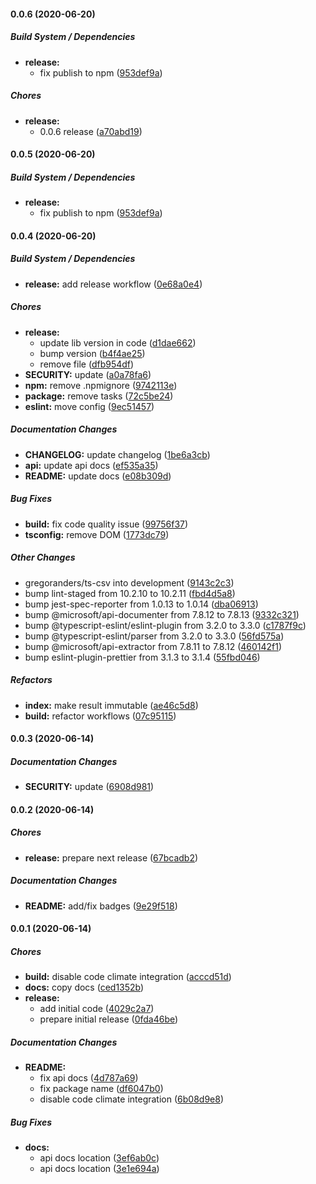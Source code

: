 #### 0.0.6 (2020-06-20)

##### Build System / Dependencies

* **release:**
  *  fix publish to npm ([953def9a](https://github.com/gregoranders/ts-csv/commit/953def9a0e663643b94730792413ad285e865999))

##### Chores

* **release:**
  *  0.0.6 release ([a70abd19](https://github.com/gregoranders/ts-csv/commit/a70abd192f85dc934e60e2f409da0b2d6c510259))

#### 0.0.5 (2020-06-20)

##### Build System / Dependencies

* **release:**
  *  fix publish to npm ([953def9a](https://github.com/gregoranders/ts-csv/commit/953def9a0e663643b94730792413ad285e865999))

#### 0.0.4 (2020-06-20)

##### Build System / Dependencies

* **release:**  add release workflow ([0e68a0e4](https://github.com/gregoranders/ts-csv/commit/0e68a0e4da12f3ae86cd1b225b2517325d98f9c8))

##### Chores

* **release:**
  *  update lib version in code ([d1dae662](https://github.com/gregoranders/ts-csv/commit/d1dae6621ab25a93850aaa8ebbaeba1417f107fd))
  *  bump version ([b4f4ae25](https://github.com/gregoranders/ts-csv/commit/b4f4ae256b29fd27ec3e8e60c2f97d0c1607d17a))
  *  remove file ([dfb954df](https://github.com/gregoranders/ts-csv/commit/dfb954df74bb4ef7c84a2795a67d972a2dd17719))
* **SECURITY:**  update ([a0a78fa6](https://github.com/gregoranders/ts-csv/commit/a0a78fa6b4e29519f8c1a25b24afed9d6f9c9c4d))
* **npm:**  remove .npmignore ([9742113e](https://github.com/gregoranders/ts-csv/commit/9742113ecb8136a1d3cbd34360043c915cb2ce05))
* **package:**  remove tasks ([72c5be24](https://github.com/gregoranders/ts-csv/commit/72c5be2458f963b037e54d1a1ffcd6f0a7cdfc31))
* **eslint:**  move config ([9ec51457](https://github.com/gregoranders/ts-csv/commit/9ec51457a62f9eaefd6d889026f57973fef771e3))

##### Documentation Changes

* **CHANGELOG:**  update changelog ([1be6a3cb](https://github.com/gregoranders/ts-csv/commit/1be6a3cbbe5d21cf9a297ad01e45d97e6c7be75d))
* **api:**  update api docs ([ef535a35](https://github.com/gregoranders/ts-csv/commit/ef535a3596d3cc21f7bca61fea741d7adcbdf2f6))
* **README:**  update docs ([e08b309d](https://github.com/gregoranders/ts-csv/commit/e08b309d26726a0665a16368d6f903d3a935fce0))

##### Bug Fixes

* **build:**  fix code quality issue ([99756f37](https://github.com/gregoranders/ts-csv/commit/99756f37f67d200ca23586c5e767237ab825a143))
* **tsconfig:**  remove DOM ([1773dc79](https://github.com/gregoranders/ts-csv/commit/1773dc798ac9c1f8481514a7f6608b2146753596))

##### Other Changes

* gregoranders/ts-csv into development ([9143c2c3](https://github.com/gregoranders/ts-csv/commit/9143c2c3c9eaf04ff49a725d5e87ed451fef8b9f))
*  bump lint-staged from 10.2.10 to 10.2.11 ([fbd4d5a8](https://github.com/gregoranders/ts-csv/commit/fbd4d5a8e8c7ae044870f47822a73ddc3b6d74b0))
*  bump jest-spec-reporter from 1.0.13 to 1.0.14 ([dba06913](https://github.com/gregoranders/ts-csv/commit/dba06913af3e0f818ef798058e854e10f8a92e90))
*  bump @microsoft/api-documenter from 7.8.12 to 7.8.13 ([9332c321](https://github.com/gregoranders/ts-csv/commit/9332c3211edde18c78ca88e54943f909ada6007e))
*  bump @typescript-eslint/eslint-plugin from 3.2.0 to 3.3.0 ([c1787f9c](https://github.com/gregoranders/ts-csv/commit/c1787f9cb92661d0fe51660cdaa70b71b2d5114e))
*  bump @typescript-eslint/parser from 3.2.0 to 3.3.0 ([56fd575a](https://github.com/gregoranders/ts-csv/commit/56fd575a97b2c295be040990c2ee043ef5136557))
*  bump @microsoft/api-extractor from 7.8.11 to 7.8.12 ([460142f1](https://github.com/gregoranders/ts-csv/commit/460142f161d4e48f6c646f70ac9c504f5e1144d6))
*  bump eslint-plugin-prettier from 3.1.3 to 3.1.4 ([55fbd046](https://github.com/gregoranders/ts-csv/commit/55fbd0460cce18c54f731e0f8a672bc9360041ee))

##### Refactors

* **index:**  make result immutable ([ae46c5d8](https://github.com/gregoranders/ts-csv/commit/ae46c5d87b0a7336617f624fdb9f086f7efbeba6))
* **build:**  refactor workflows ([07c95115](https://github.com/gregoranders/ts-csv/commit/07c951150201720b79e7bb6b6ba0e742653fe2b4))

#### 0.0.3 (2020-06-14)

##### Documentation Changes

* **SECURITY:**  update ([6908d981](https://github.com/gregoranders/ts-csv/commit/6908d9811d0987b7ffbbc335b76aa07fd3765110))

#### 0.0.2 (2020-06-14)

##### Chores

* **release:**  prepare next release ([67bcadb2](https://github.com/gregoranders/ts-csv/commit/67bcadb26479d55482df8a87cfb16d4d627d1d30))

##### Documentation Changes

* **README:**  add/fix badges ([9e29f518](https://github.com/gregoranders/ts-csv/commit/9e29f51829dbcbf21235f22a29c6804d7ebc0759))

#### 0.0.1 (2020-06-14)

##### Chores

* **build:**  disable code climate integration ([acccd51d](https://github.com/gregoranders/ts-csv/commit/acccd51d63dc74ea5a1ac5be0b4ed92e7aff50bd))
* **docs:**  copy docs ([ced1352b](https://github.com/gregoranders/ts-csv/commit/ced1352b78d45bee0971bbf1475a3d0d4d2a1157))
* **release:**
  *  add initial code ([4029c2a7](https://github.com/gregoranders/ts-csv/commit/4029c2a73ebc822fbad7323eb89ad48a93794449))
  *  prepare initial release ([0fda46be](https://github.com/gregoranders/ts-csv/commit/0fda46be4f77d7da04c751492deab78327e4f517))

##### Documentation Changes

* **README:**
  *  fix api docs ([4d787a69](https://github.com/gregoranders/ts-csv/commit/4d787a69cbce0a5197aebf41f62f4f98ecdb45c7))
  *  fix package name ([df6047b0](https://github.com/gregoranders/ts-csv/commit/df6047b048d568fc835d9d1abc9f64bf06089c48))
  *  disable code climate integration ([6b08d9e8](https://github.com/gregoranders/ts-csv/commit/6b08d9e8b7823e1bfdc0af9c8e6551b1cebaa012))

##### Bug Fixes

* **docs:**
  *  api docs location ([3ef6ab0c](https://github.com/gregoranders/ts-csv/commit/3ef6ab0c42004f7c0a072b06e87f80bbca3ab60f))
  *  api docs location ([3e1e694a](https://github.com/gregoranders/ts-csv/commit/3e1e694a1a46682f71602aa5e2772b8741d7bc9d))

